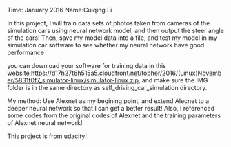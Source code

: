 Time: January 2016
Name:Cuiqing Li

In this project, I will train data sets of photos taken from cameras of the simulation cars using neural network model, and then output the steer angle of the cars! Then, save my model data into a file, and test my model in my simulation car software to see whether my neural network have good performance

you can download your software for training data in this website:https://d17h27t6h515a5.cloudfront.net/topher/2016/(Linux)November/5831f0f7_simulator-linux/simulator-linux.zip, and make sure the IMG folder is in the same directory as self_driving_car_simulation directory.

My method: Use Alexnet as my begining point, and extend Alecnet to a deeper neural network so that I can get a better result! Also, I referenced some codes from the original codes of Alexnet and the training parameters of Alexnet neural network! 

This project is from udacity! 